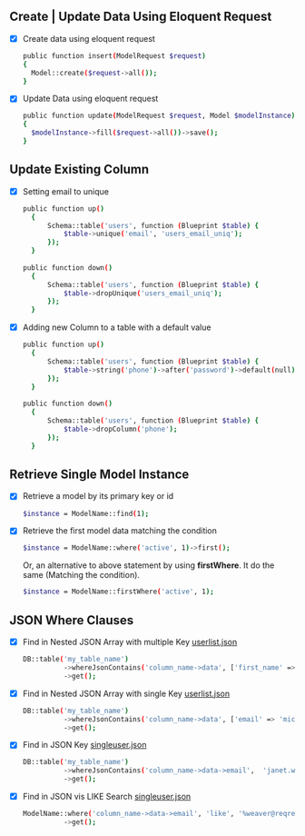 ## Create | Update Data Using Eloquent Request

- [x] Create data using eloquent request
  ```sh
  public function insert(ModelRequest $request)
  {
    Model::create($request->all());
  }
  ```
  
- [x] Update Data using eloquent request
  ```sh
  public function update(ModelRequest $request, Model $modelInstance)
  {
    $modelInstance->fill($request->all())->save();
  }
  ```

## Update Existing Column

- [x] Setting email to unique
  ```sh
  public function up()
    {
        Schema::table('users', function (Blueprint $table) {
            $table->unique('email', 'users_email_uniq');
        });
    }
    
  public function down()
    {
        Schema::table('users', function (Blueprint $table) {
            $table->dropUnique('users_email_uniq');
        });
    }
  ```
  
- [x] Adding new Column to a table with a default value
  ```sh
  public function up()
    {
        Schema::table('users', function (Blueprint $table) {
            $table->string('phone')->after('password')->default(null);
        });
    }
    
  public function down()
    {
        Schema::table('users', function (Blueprint $table) {
            $table->dropColumn('phone');
        });
    }
  ```
  
## Retrieve Single Model Instance

- [x] Retrieve a model by its primary key or id
  ```sh
  $instance = ModelName::find(1);
  ```
  
- [x] Retrieve the first model data matching the condition
  ```sh
  $instance = ModelName::where('active', 1)->first();
  ``` 
  Or, an alternative to above statement by using <b>firstWhere</b>. It do the same (Matching the condition).
  ```sh
  $instance = ModelName::firstWhere('active', 1);
  ```  
  
## JSON Where Clauses  
  
- [x] Find in Nested JSON Array with multiple Key <a href="https://github.com/RabibHossain/laravel-eloquent-query/blob/main/userlist.json">userlist.json</a>
  ```sh
  DB::table('my_table_name')
            ->whereJsonContains('column_name->data', ['first_name' => 'Michael', 'last_name' => Lawson])
            ->get();
  ```
  
- [x] Find in Nested JSON Array with single Key <a href="https://github.com/RabibHossain/laravel-eloquent-query/blob/main/userlist.json">userlist.json</a>
  ```sh
  DB::table('my_table_name')
            ->whereJsonContains('column_name->data', ['email' => 'michael.lawson@reqres.in'])
            ->get();
  ```
  
- [x] Find in JSON Key <a href="https://github.com/RabibHossain/laravel-eloquent-query/blob/main/singleuser.json">singleuser.json</a>
  ```sh
  DB::table('my_table_name')
            ->whereJsonContains('column_name->data->email',  'janet.weaver@reqres.in')
            ->get();
  ```
  
- [x] Find in JSON vis LIKE Search <a href="https://github.com/RabibHossain/laravel-eloquent-query/blob/main/singleuser.json">singleuser.json</a>
  ```sh
  ModelName::where('column_name->data->email', 'like', '%weaver@reqres%')
            ->get();
  ```
  
